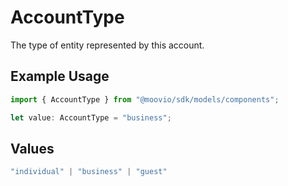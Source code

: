 # AccountType

The type of entity represented by this account.

## Example Usage

```typescript
import { AccountType } from "@moovio/sdk/models/components";

let value: AccountType = "business";
```

## Values

```typescript
"individual" | "business" | "guest"
```